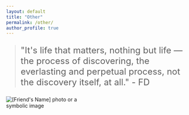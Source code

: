 ```yaml
---
layout: default
title: "Other"
permalink: /other/
author_profile: true
---
```


<div class="content-center">
  <div class="quote-container">
    <div class="quote">
     <blockquote>
      <p style="font-size: 1.5rem;">
       "It's life that matters, nothing but life — the process of discovering, the everlasting and perpetual process, not the discovery itself, at all." - FD
      </p>
     </blockquote>
    </div>
  </div> 
</div>


<div class="content-center">
  <div class="image-container">
    <img src="https://gabrieleletta97.github.io/images/idiotic.jpeg" alt="[Friend's Name] photo or a symbolic image" style="max-width: 40%; height: auto;">
  </div>
 </div>
</div>  
